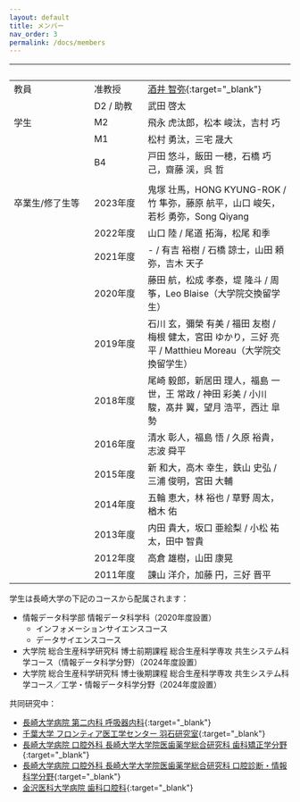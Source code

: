 ```yaml
---
layout: default
title: メンバー
nav_order: 3
permalink: /docs/members
---
```


|&emsp;&emsp;&emsp;&emsp;&emsp;&emsp;&emsp;&emsp;| &emsp;&emsp;&emsp;&emsp;&emsp; |  |
|:----|:----|:----|
| 教員 | 准教授 | [酒井 智弥](https://www.idsci.nagasaki-u.ac.jp/research_ac/facultylist/staff16/){:target="_blank"} |
|      | D2 / 助教 |	武田 啓太 |
| 学生 | M2	| 飛永 虎汰郎，松本 峻汰，吉村 巧 |
|      | M1	| 松村 勇汰，三宅 晟大 |
|      | B4 | 戸田 悠斗，飯田 一穂，石橋 巧己，齋藤 渓，呉 哲 |
|      |    |  |
| 卒業生/修了生等 | 2023年度 | 鬼塚 壮馬，HONG KYUNG-ROK / 竹 隼弥，藤原 航平，山口 峻矢，若杉 勇弥，Song Qiyang |
|                | 2022年度 | 山口 陸 / 尾道 拓海，松尾 和季 |
|                | 2021年度 | - / 有吉 裕樹 / 石橋 諒士，山田 頼弥，吉木 天子 |
|                | 2020年度 | 藤田 航，松成 孝泰，堤 隆斗 / 周筝，Leo Blaise（大学院交換留学生）|
|                | 2019年度 | 石川 玄，彌榮 有美 / 福田 友樹 / 梅根 健太，宮田 ゆかり，三好 亮平 / Matthieu Moreau（大学院交換留学生） |
|                | 2018年度 |	尾崎 毅郎，新居田 理人，福島 一世，王 常政 / 神田 彩美 / 小川 駿，髙井 翼，望月 浩平，西辻 皐勢 |
|                | 2016年度 | 清水 彰人，福島 悟 / 久原 裕貴，志波 舜平 |
|                | 2015年度 | 新 和大，高木 幸生，鉄山 史弘 / 三浦 俊明，宮田 大輔 |
|                | 2014年度 | 五輪 恵大，林 裕也 / 草野 周太，楢木 佑 |
|                | 2013年度 | 内田 貴大，坂口 亜絵梨 / 小松 祐太，田中 智貴 |
|                | 2012年度 | 高倉 雄樹，山田 康晃 |
|                | 2011年度 | 諌山 洋介，加藤 円，三好 晋平 |



学生は長崎大学の下記のコースから配属されます：
- 情報データ科学部 情報データ科学科（2020年度設置）
  - インフォメーションサイエンスコース
  - データサイエンスコース
- 大学院 総合生産科学研究科 博士前期課程 総合生産科学専攻 共生システム科学コース（情報データ科学分野）（2024年度設置）  
- 大学院 総合生産科学研究科 博士後期課程 総合生産科学専攻 共生システム科学コース／工学・情報データ科学分野（2024年度設置）  

共同研究中：

- [長崎大学病院 第二内科 呼吸器内科](https://www.med.nagasaki-u.ac.jp/intmed-2/pulmonology/index.html){:target="_blank"} 
- [千葉大学 フロンティア医工学センター 羽石研究室](http://www.cfme.chiba-u.jp/~haneishi/){:target="_blank"}
- [長崎大学病院 口腔外科 長崎大学大学院医歯薬学総合研究科 歯科矯正学分野](https://www.de.nagasaki-u.ac.jp/education/dept_odo.html){:target="_blank"}
- [長崎大学病院 口腔外科 長崎大学大学院医歯薬学総合研究科 口腔診断・情報科学分野](http://www.de.nagasaki-u.ac.jp/education/dept_rcb.html){:target="_blank"}
- [金沢医科大学病院 歯科口腔科](https://www.kanazawa-med.ac.jp/~hospital/section/department/dentist.html){:target="_blank"}
<!-- - [長崎大学大学院 医歯薬学総合研究科 保健学専攻 理学療法学分野](http://www.am.nagasaki-u.ac.jp/gs/physical-occupational/physical.html){:target="_blank"}
- [西九州大学リハビリテーション学部 リハビリテーション学科 作業療法学専攻](https://www.nisikyu-u.ac.jp/faculty/rehabilitation/ot.html){:target="_blank"}-->
